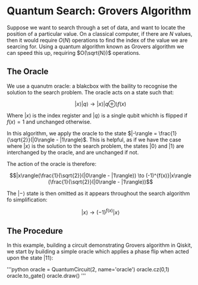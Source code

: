 # Quantum Search: Grovers Algorithm

Suppose we want to search through a set of data, and want to locate the position of a particular value. On a classical computer, if there are $N$ values, then it would require $O(N)$ operations to find the index of the value we are searcing for. Using a quantum algorithm known as Grovers algorithm we can speed this up, requiring $O(\sqrt{N})$ operations.

## The Oracle

We use a quanutm oracle: a blakcbox with the baility to recognise the solution to the search problem. The oracle acts on a state such that:

$$|x\rangle|q\rangle \to |x\rangle|q \oplus \rangle f(x)$$

Where $|x\rangle$ is the index register and $|q\rangle$ is a single qubit whichh is flipped if $f(x) = 1$ and unchanged otherwise.


In this algorithm, we apply the oracle to the state $|-\rangle = \frac{1}{\sqrt{2}}(|0\rangle - |1\rangle)$. This is helpful, as if we have the case where $|x\rangle$ is the solution to the search problem, the states $|0\rangle$ and $|1\rangle$ are interchanged by the oracle, and are unchanged if not.

The action of the oracle is therefore:

$$|x\rangle(\frac{1}{\sqrt{2}}(|0\rangle - |1\rangle)) \to (-1)^{f(x)}|x\rangle (\frac{1}{\sqrt{2}}(|0\rangle - |1\rangle))$$


The $|-\rangle$ state is then omitted as it appears throughout the search algorithm fo simplification:

$$|x\rangle\to (-1)^{f(x)}|x\rangle$$

## The Procedure

In this example, building a circuit demonstrating Grovers algorithm in Qiskit, we start by building a simple oracle which applies a phase flip when acted upon the state $|11\rangle$:

'''python
oracle = QuantumCircuit(2, name='oracle')
oracle.cz(0,1)
oracle.to_gate()
oracle.draw()
'''
